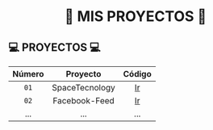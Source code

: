 <div align="center">

# 🔰 MIS PROYECTOS 🔰

</div>

## 💻 PROYECTOS 💻

| Número | Proyecto | Código |
|:---:|:---:|:---:|
| `01` | SpaceTecnology | [Ir](Projects/SpaceTecnology/) |
| `02` | Facebook-Feed | [Ir](Projects/Facebook-Feed/) |
| ... | ... | ... |